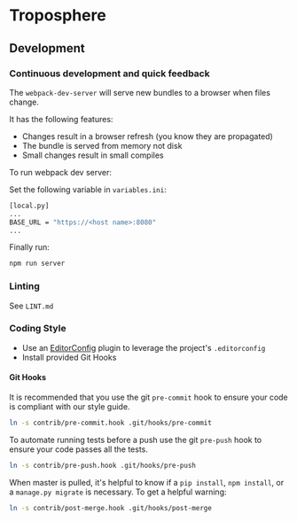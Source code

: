 Troposphere
===========
                                                        
## Development

### Continuous development and quick feedback

The `webpack-dev-server` will serve new bundles to a browser when files
change.

It has the following features:

- Changes result in a browser refresh (you know they are propagated)      
- The bundle is served from memory not disk
- Small changes result in small compiles

To run webpack dev server:

Set the following variable in `variables.ini`:
```bash
[local.py]
...
BASE_URL = "https://<host name>:8080"
...
```

Finally run:

```bash
npm run server
```

### Linting

See `LINT.md`

### Coding Style

- Use an [EditorConfig](http://editorconfig.org/) plugin to leverage the project's `.editorconfig`
- Install provided Git Hooks

#### Git Hooks
It is recommended that you use the git `pre-commit` hook to ensure your code
is compliant with our style guide.

```bash
ln -s contrib/pre-commit.hook .git/hooks/pre-commit
```

To automate running tests before a push use the git `pre-push` hook to ensure
your code passes all the tests.

```bash
ln -s contrib/pre-push.hook .git/hooks/pre-push
```

When master is pulled, it's helpful to know if a `pip install`, `npm install`, or a `manage.py
migrate` is necessary. To get a helpful warning:
```bash
ln -s contrib/post-merge.hook .git/hooks/post-merge
```
